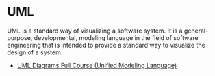# UML

UML is a standard way of visualizing a software system. It is a general-purpose, developmental, modeling language in the field of software engineering that is intended to provide a standard way to visualize the design of a system.

- [UML Diagrams Full Course (Unified Modeling Language)](https://www.youtube.com/watch?v=WnMQ8HlmeXc)
